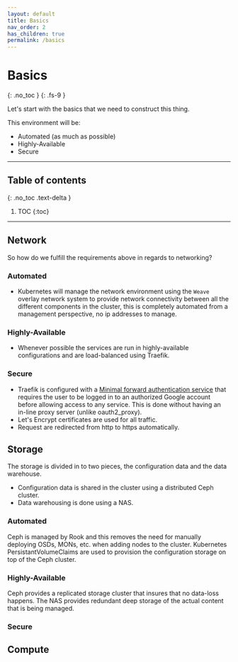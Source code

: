 ```yaml
---
layout: default
title: Basics
nav_order: 2
has_children: true
permalink: /basics
---
```


# Basics
{: .no_toc }
{: .fs-9 }

Let's start with the basics that we need to construct this thing.

This environment will be:
- Automated (as much as possible)
- Highly-Available
- Secure

---
## Table of contents
{: .no_toc .text-delta }

1. TOC
{:toc}

----

## Network
So how do we fulfill the requirements above in regards to networking?

### Automated
- Kubernetes will manage the network environment using the `Weave` overlay network system to provide network connectivity
between all the different components in the cluster, this is completely automated from a management perspective, no ip 
addresses to manage.

### Highly-Available
- Whenever possible the services are run in highly-available configurations and are load-balanced using Traefik.

### Secure
- Traefik is configured with a [Minimal forward authentication service](https://github.com/thomseddon/traefik-forward-auth)
that requires the user to be logged in to an authorized Google account before allowing access to any service. This is done
without having an in-line proxy server (unlike oauth2_proxy).
- Let's Encrypt certificates are used for all traffic.
- Request are redirected from http to https automatically.

## Storage
The storage is divided in to two pieces, the configuration data and the data warehouse.
- Configuration data is shared in the cluster using a distributed Ceph cluster.
- Data warehousing is done using a NAS.

### Automated
Ceph is managed by Rook and this removes the need for manually deploying OSDs, MONs, etc. when adding nodes to the cluster.
Kubernetes PersistantVolumeClaims are used to provision the configuration storage on top of the Ceph cluster.

### Highly-Available
Ceph provides a replicated storage cluster that insures that no data-loss happens.
The NAS provides redundant deep storage of the actual content that is being managed.

### Secure

## Compute
